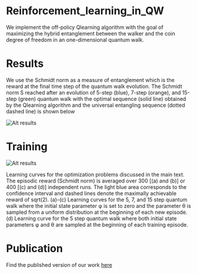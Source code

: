 # Reinforcement_learning_in_QW
 We implement the off-policy Qlearning algorithm with the goal of maximizing the hybrid entanglement between the walker and the coin degree of freedom in an one-dimensional quantum walk. 
 
# Results

We use the Schmidt norm as a measure of entanglement which is the reward at the final time step of the quantum walk evolution. The Schmidt norm S reached after an evolution of 5-step (blue), 7-step (orange), and 15-step (green) quantum walk with the optimal sequence (solid line) obtained by the Qlearning algorithm and the universal entangling sequence (dotted dashed line) is shown below

![Alt results](https://cfn-live-content-bucket-iop-org.s3.amazonaws.com/journals/1751-8121/53/44/445306/3/aabb54df4_online.jpg?AWSAccessKeyId=AKIAYDKQL6LTV7YY2HIK&Expires=1608068826&Signature=zQrOpKzh%2BnYKYYg9jHCN10Gwy%2FU%3D)

# Training

![Alt results](https://cfn-live-content-bucket-iop-org.s3.amazonaws.com/journals/1751-8121/53/44/445306/3/aabb54df6_online.jpg?AWSAccessKeyId=AKIAYDKQL6LTV7YY2HIK&Expires=1608068826&Signature=cfwpmVZNYQy8gbrcL6ePGTtpAfg%3D)

Learning curves for the optimization problems discussed in the main text. The episodic reward (Schmidt norm) is averaged over 300 [(a) and (b)] or 400 [(c) and (d)]
independent runs. The light blue area corresponds to the confidence interval and dashed lines denote the maximally achievable reward of sqrt(2). (a)–(c) Learning curves for the 5, 7, and 15 step quantum walk where the initial state parameter φ is set to zero and the parameter θ is sampled from a uniform distribution at the beginning of each new episode. (d) Learning curve for the 5 step quantum walk where both initial state parameters φ and θ are sampled at the beginning of each training episode.

# Publication

Find the published version of our work [here](https://iopscience.iop.org/article/10.1088/1751-8121/abb54d)
